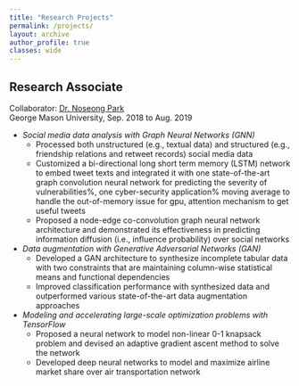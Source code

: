 ```yaml
---
title: "Research Projects"
permalink: /projects/
layout: archive
author_profile: true
classes: wide
---
```


## Research Associate  
  Collaborator: [Dr. Noseong Park](https://sites.google.com/view/npark)  
  George Mason University, Sep. 2018 to Aug. 2019
+ *Social media data analysis with Graph Neural Networks (GNN)*
  - Processed both unstructured (e.g., textual data) and structured (e.g., friendship relations and retweet records) social media data
  - Customized a bi-directional long short term memory (LSTM) network to embed tweet texts and integrated it with one state-of-the-art graph convolution neural network for predicting the severity of vulnerabilities%, one cyber-security application% moving average to handle the out-of-memory issue for gpu, attention mechanism to get useful tweets
  - Proposed a node-edge co-convolution graph neural network architecture and demonstrated its effectiveness in predicting information diffusion (i.e., influence probability) over social networks  
+ *Data augmentation with Generative Adversarial Networks (GAN)*
	- Developed a GAN architecture to synthesize incomplete tabular data with two constraints that are maintaining column-wise statistical means and functional dependencies
	- Improved classification performance with synthesized data and outperformed various state-of-the-art data augmentation approaches
+ *Modeling and accelerating large-scale optimization problems with TensorFlow*
	- Proposed a neural network to model non-linear 0-1 knapsack problem and devised an adaptive gradient ascent method to solve the network 
	- Developed deep neural networks to model and maximize airline market share over air transportation network
